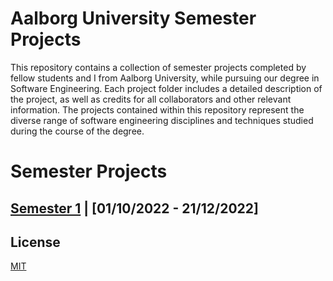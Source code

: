 # Aalborg University Semester Projects

This repository contains a collection of semester projects completed by fellow students and I from Aalborg University, while pursuing our degree in Software Engineering. Each project folder includes a detailed description of the project, as well as credits for all collaborators and other relevant information. The projects contained within this repository represent the diverse range of software engineering disciplines and techniques studied during the course of the degree. 

# Semester Projects
## [Semester 1](https://github.com/emil0212/Aalborg-University-Projects/tree/main/Project-P1) | [01/10/2022 - 21/12/2022] 

## License

[MIT](https://choosealicense.com/licenses/mit/)

